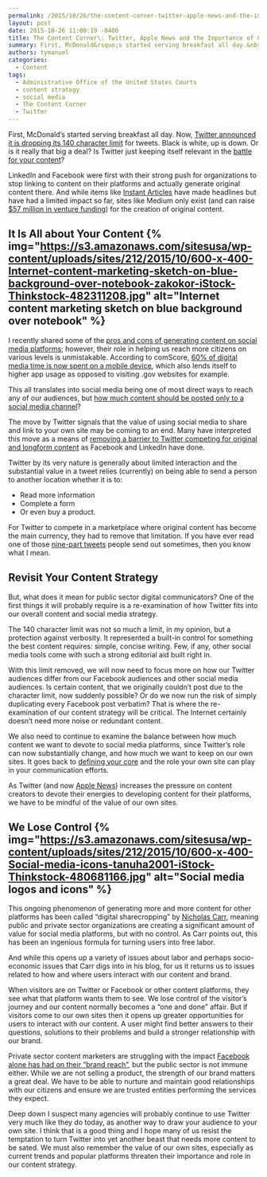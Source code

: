 ```yaml
---
permalink: /2015/10/26/the-content-corner-twitter-apple-news-and-the-importance-of-our-websites/
layout: post
date: 2015-10-26 11:00:19 -0400
title: The Content Corner\: Twitter, Apple News and the Importance of Our Websites
summary: First, McDonald&rsquo;s started serving breakfast all day.&nbsp;Now,&nbsp;Twitter announced it is dropping its 140 character limit for tweets. Black is white, up is down. Or is it really that big a deal? Is Twitter just keeping itself relevant in the battle for your content? LinkedIn and Facebook were first with their strong push for organizations to
authors: tymanuel
categories:
  - Content
tags:
  - Administrative Office of the United States Courts
  - content strategy
  - social media
  - The Content Corner
  - Twitter
---
```


First, McDonald’s started serving breakfast all day. Now, [Twitter announced it is dropping its 140 character limit](http://recode.net/2015/09/29/twitter-plans-to-go-beyond-its-140-character-limit/) for tweets. Black is white, up is down. Or is it really that big a deal? Is Twitter just keeping itself relevant in the [battle for your content](https://www.WHATEVER/2015/04/27/the-content-corner-the-content-wars/)?

LinkedIn and Facebook were first with their strong push for organizations to stop linking to content on their platforms and actually generate original content there. And while items like [Instant Articles](http://contently.com/strategist/2015/05/13/7-things-you-need-to-know-about-facebook-instant-articles/) have made headlines but have had a limited impact so far, sites like Medium only exist (and can raise [$57 million in venture funding](https://medium.com/the-story/medium-s-new-funding-round-48437c641e06)) for the creation of original content.

## It Is All about Your Content {% img="https://s3.amazonaws.com/sitesusa/wp-content/uploads/sites/212/2015/10/600-x-400-Internet-content-marketing-sketch-on-blue-background-over-notebook-zakokor-iStock-Thinkstock-482311208.jpg" alt="Internet content marketing sketch on blue background over notebook" %} 

I recently shared some of the [pros and cons of generating content on social media platforms](https://www.WHATEVER/2015/09/21/the-content-corner-harness-the-power-of-user-generated-content/); however, their role in helping us reach more citizens on various levels is unmistakable. According to comScore, [60% of digital media time is now spent on a mobile device](https://www.comscore.com/Insights/Blog/Mobile-Internet-Usage-Skyrockets-in-Past-4-Years-to-Overtake-Desktop-as-Most-Used-Digital-Platform), which also lends itself to higher app usage as opposed to visiting .gov websites for example.

This all translates into social media being one of most direct ways to reach any of our audiences, but [how much content should be posted only to a social media channel](https://www.WHATEVER/2015/09/28/the-content-corner-defining-your-core/)?

The move by Twitter signals that the value of using social media to share and link to your own site may be coming to an end. Many have interpreted this move as a means of [removing a barrier to Twitter competing for original and longform content](http://recode.net/2015/09/29/twitter-plans-to-go-beyond-its-140-character-limit/) as Facebook and LinkedIn have done.

Twitter by its very nature is generally about limited interaction and the substantial value in a tweet relies (currently) on being able to send a person to another location whether it is to:

  * Read more information
  * Complete a form
  * Or even buy a product.

For Twitter to compete in a marketplace where original content has become the main currency, they had to remove that limitation. If you have ever read one of those [nine-part tweets](http://www.dailydot.com/lol/multipart-tweets/) people send out sometimes, then you know what I mean.

## Revisit Your Content Strategy

But, what does it mean for public sector digital communicators? One of the first things it will probably require is a re-examination of how Twitter fits into our overall content and social media strategy.

The 140 character limit was not so much a limit, in my opinion, but a protection against verbosity. It represented a built-in control for something the best content requires: simple, concise writing. Few, if any, other social media tools come with such a strong editorial aid built right in.

With this limit removed, we will now need to focus more on how our Twitter audiences differ from our Facebook audiences and other social media audiences. Is certain content, that we originally couldn’t post due to the character limit, now suddenly possible? Or do we now run the risk of simply duplicating every Facebook post verbatim? That is where the re-examination of our content strategy will be critical. The Internet certainly doesn’t need more noise or redundant content.

We also need to continue to examine the balance between how much content we want to devote to social media platforms, since Twitter’s role can now substantially change, and how much we want to keep on our own sites. It goes back to [defining your core](https://www.WHATEVER/2015/09/28/the-content-corner-defining-your-core/) and the role your own site can play in your communication efforts.

As Twitter (and now [Apple News](https://www.apple.com/news/)) increases the pressure on content creators to devote their energies to developing content for their platforms, we have to be mindful of the value of our own sites.

## We Lose Control {% img="https://s3.amazonaws.com/sitesusa/wp-content/uploads/sites/212/2015/10/600-x-400-Social-media-icons-tanuha2001-iStock-Thinkstock-480681166.jpg" alt="Social media logos and icons" %} 

This ongoing phenomenon of generating more and more content for other platforms has been called “digital sharecropping” by [Nicholas Carr](http://www.roughtype.com/?p=634), meaning public and private sector organizations are creating a significant amount of value for social media platforms, but with no control. As Carr points out, this has been an ingenious formula for turning users into free labor.

And while this opens up a variety of issues about labor and perhaps socio-economic issues that Carr digs into in his blog, for us it returns us to issues related to how and where users interact with our content and brand.

When visitors are on Twitter or Facebook or other content platforms, they see what that platform wants them to see. We lose control of the visitor’s journey and our content normally becomes a “one and done” affair. But if visitors come to our own sites then it opens up greater opportunities for users to interact with our content. A user might find better answers to their questions, solutions to their problems and build a stronger relationship with our brand.

Private sector content marketers are struggling with the impact [Facebook alone has had on their “brand reach”](https://contently.com/strategist/2015/09/30/twitter-dropping-its-140-character-limit-signals-a-new-era-in-content-marketing/), but the public sector is not immune either. While we are not selling a product, the strength of our brand matters a great deal. We have to be able to nurture and maintain good relationships with our citizens and ensure we are trusted entities performing the services they expect.

Deep down I suspect many agencies will probably continue to use Twitter very much like they do today, as another way to draw your audience to your own site. I think that is a good thing and I hope many of us resist the temptation to turn Twitter into yet another beast that needs more content to be sated. We must also remember the value of our own sites, especially as current trends and popular platforms threaten their importance and role in our content strategy.